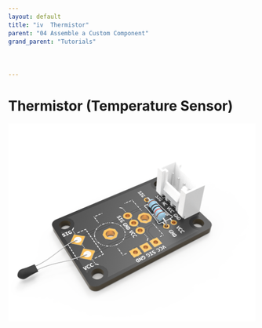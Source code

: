```yaml
---
layout: default
title: "iv  Thermistor"
parent: "04 Assemble a Custom Component"
grand_parent: "Tutorials"



---
```


# Thermistor (Temperature Sensor)

![Custom Thermistor](assets/tutorial4-component-tmp.png)

